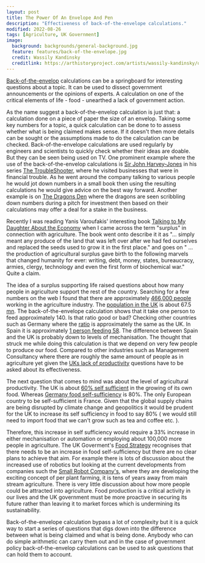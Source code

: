 ```yaml
---
layout: post
title: The Power Of An Envelope And Pen
description: "Effectiveness of back-of-the-envelope calculations."
modified: 2022-08-26
tags: [Agriculture, UK Government]
image:
  background: backgrounds/general-background.jpg
  feature: features/back-of-the-envelope.jpg
  credit: Wassily Kandinsky
  creditlink: https://arthistoryproject.com/artists/wassily-kandinsky/on-white-ii/
---
```


[Back-of-the-envelop](https://www.merriam-webster.com/dictionary/back-of-the-envelope) calculations can be a springboard for interesting questions about a topic. It can be used to dissect government announcements or the opinions of experts. A calculation on one of the critical elements of life - food - unearthed a lack of government action.

As the name suggest a back-of-the-envelop calculation is just that: a calculation done on a piece of paper the size of an envelop. Taking some key numbers for a topic, a quick calculation can be done to to assess whether what is being claimed makes sense. If it doesn't then more details can be sought or the assumptions made to do the calculation can be checked. Back-of-the-envelope calculations are used regularly by engineers and scientists to quickly check whether their ideas are doable. But they can be seen being used on TV.  One prominent example where the use of the back-of-the-envelop calculations is [Sir John Harvey-Jones](https://en.wikipedia.org/wiki/John_Harvey-Jones) in his series [The TroubleShooter](https://en.wikipedia.org/wiki/Troubleshooter_(TV_series)), where he visited businesses that were in financial trouble. As he went around the company talking to various people he would jot down numbers in a small book then using the resulting calculations he would give advice on the best way forward. Another example is on [The Dragons Den](https://en.wikipedia.org/wiki/Dragons%27_Den_(British_TV_programme)) where the dragons are seen scribbling down numbers during a pitch for investment then based on their calculations may offer a deal for a stake in the business.

Recently I was reading Yanis Varoufakis' interesting book [Talking to My Daughter About the Economy](https://books.google.co.uk/books/about/Talking_to_My_Daughter.html?id=0yiJDwAAQBAJ&redir_esc=y) when I came across the term  "surplus" in connection with agriculture. The book went onto describe it it as "... simply meant any produce of the land that was left over after we had fed ourselves and replaced the seeds used to grow it in the first place." and goes on " ... the production of agricultural surplus gave birth to the following marvels that changed humanity for ever: writing, debt, money, states, bureaucracy, armies, clergy, technology and even the first form of biochemical war." Quite a claim.  

The idea of a surplus supporting life raised questions about how many people in agriculture support the rest of the country. Searching for a few numbers on the web I found that there are approximately [466,000 people](https://www.ons.gov.uk/peoplepopulationandcommunity/populationandmigration/internationalmigration/articles/labourintheagricultureindustry/2018-02-06) working in the agriculture industry. The [population in the UK](https://tradingeconomics.com/united-kingdom/population) is about 67.5 [mn](https://aboutus.ft.com/press_release/ft-makes-change-to-style-guide). The back-of-the-envelope calculation shows that it take one person to feed approximately 140. Is that ratio good or bad? Checking other countries such as Germany where the [ratio](https://www.statista.com/topics/7595/agriculture-sector-in-spain/#topicHeader__wrapper) is approximately the same as the UK.  In Spain it is approximately [1 person feeding 58](https://blueberriesconsulting.com/en/espana-creo-58-000-empleos-en-el-sector-agrario-en-2021/). The difference between Spain and the UK is probably down to levels of mechanisation. The thought that struck me while doing this calculation is that we depend on very few people to produce our food. Compared to other industries such as Management Consultancy where there are roughly the same amount of people as in agriculture yet given the [UKs lack of productivity](https://www.economist.com/britain/2022/06/09/britains-productivity-problem-is-long-standing-and-getting-worse) questions have to be asked about its effectiveness.

The next question that comes to mind was about the level of agricultural productivity. The UK is about [60% self sufficient](https://www.gov.uk/government/statistics/united-kingdom-food-security-report-2021/united-kingdom-food-security-report-2021-theme-2-uk-food-supply-sources) in the growing of its own food. Whereas [Germany food self-sufficiency](https://blueberriesconsulting.com/en/espana-creo-58-000-empleos-en-el-sector-agrario-en-2021/) is 80%. The only European country to be self-sufficient is France. Given that the global supply chains are being disrupted by climate change and geopolitics it would be prudent for the UK to increase its self sufficiency in food to say 80% ( we would still need to import food that we can't grow such as tea and coffee etc. ).   

Therefore, this increase in self sufficiency would require a 33% increase in either mechanisation or automation or employing about 100,000 more people in agriculture. The UK Goverment's [Food Strategy](https://www.gov.uk/government/publications/government-food-strategy/government-food-strategy) recognises that there needs to be an increase in food self-sufficiency but there are no clear plans to achieve that aim. For example there is lots of discussion about the increased use of robotics but looking at the current developments from companies such the [Small Robot Company's](https://www.smallrobotcompany.com/), where they are developing the exciting concept of per plant farming, it is tens of years away from main stream agriculture. There is very little discussion about how more people could be attracted into agriculture. Food production is a critical activity in our lives and the UK government must be more proactive in securing its future rather than leaving it to market forces which is undermining its sustainability.

Back-of-the-envelope calculation bypass a lot of complexity but it is a quick way to start a series of questions that digs down into the difference between what is being claimed and what is being done. Anybody who can do simple arithmetic can carry them out and in the case of  government policy back-of-the-envelop calculations can be used to ask questions that can hold them to account.
